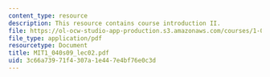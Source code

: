 ```yaml
---
content_type: resource
description: This resource contains course introduction II.
file: https://ol-ocw-studio-app-production.s3.amazonaws.com/courses/1-040-project-management-spring-2009/3c66a73971f4307a1e447e4bf76e0c3d_MIT1_040s09_lec02.pdf
file_type: application/pdf
resourcetype: Document
title: MIT1_040s09_lec02.pdf
uid: 3c66a739-71f4-307a-1e44-7e4bf76e0c3d
---
```


